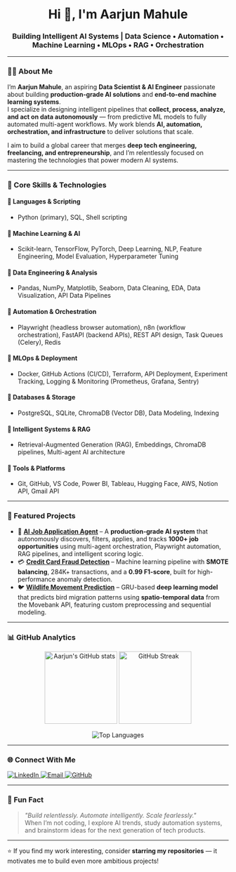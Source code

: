 <h1 align="center">Hi 👋, I'm Aarjun Mahule</h1>
<h3 align="center">Building Intelligent AI Systems | Data Science • Automation • Machine Learning • MLOps • RAG • Orchestration</h3>

---

### 👨‍💻 About Me

I’m **Aarjun Mahule**, an aspiring **Data Scientist & AI Engineer** passionate about building **production-grade AI solutions** and **end-to-end machine learning systems**.  
I specialize in designing intelligent pipelines that **collect, process, analyze, and act on data autonomously** — from predictive ML models to fully automated multi-agent workflows. My work blends **AI, automation, orchestration, and infrastructure** to deliver solutions that scale.

I aim to build a global career that merges **deep tech engineering, freelancing, and entrepreneurship**, and I’m relentlessly focused on mastering the technologies that power modern AI systems.

---

### 🧠 Core Skills & Technologies

#### 🔹 Languages & Scripting
- Python (primary), SQL, Shell scripting

#### 🔹 Machine Learning & AI
- Scikit-learn, TensorFlow, PyTorch, Deep Learning, NLP, Feature Engineering, Model Evaluation, Hyperparameter Tuning

#### 🔹 Data Engineering & Analysis
- Pandas, NumPy, Matplotlib, Seaborn, Data Cleaning, EDA, Data Visualization, API Data Pipelines

#### 🔹 Automation & Orchestration
- Playwright (headless browser automation), n8n (workflow orchestration), FastAPI (backend APIs), REST API design, Task Queues (Celery), Redis

#### 🔹 MLOps & Deployment
- Docker, GitHub Actions (CI/CD), Terraform, API Deployment, Experiment Tracking, Logging & Monitoring (Prometheus, Grafana, Sentry)

#### 🔹 Databases & Storage
- PostgreSQL, SQLite, ChromaDB (Vector DB), Data Modeling, Indexing

#### 🔹 Intelligent Systems & RAG
- Retrieval-Augmented Generation (RAG), Embeddings, ChromaDB pipelines, Multi-agent AI architecture

#### 🔹 Tools & Platforms
- Git, GitHub, VS Code, Power BI, Tableau, Hugging Face, AWS, Notion API, Gmail API

---

### 🚀 Featured Projects

- 🧠 **[AI Job Application Agent](https://github.com/aarjunm04)** – A **production-grade AI system** that autonomously discovers, filters, applies, and tracks **1000+ job opportunities** using multi-agent orchestration, Playwright automation, RAG pipelines, and intelligent scoring logic.  
- 💳 **[Credit Card Fraud Detection](https://github.com/aarjunm04/Creditcard_Fraud_Detection)** – Machine learning pipeline with **SMOTE balancing**, 284K+ transactions, and a **0.99 F1-score**, built for high-performance anomaly detection.  
- 🐦 **[Wildlife Movement Prediction](https://github.com/aarjunm04)** – GRU-based **deep learning model** that predicts bird migration patterns using **spatio-temporal data** from the Movebank API, featuring custom preprocessing and sequential modeling.

---

### 📊 GitHub Analytics

<p align="center">
  <img src="https://github-readme-stats.vercel.app/api?username=aarjunm04&show_icons=true&theme=radical" alt="Aarjun's GitHub stats" height="165" />
  <img src="https://github-readme-streak-stats.herokuapp.com/?user=aarjunm04&theme=radical" alt="GitHub Streak" height="165" />
</p>

<p align="center">
  <img src="https://github-readme-stats.vercel.app/api/top-langs/?username=aarjunm04&layout=compact&theme=radical" alt="Top Languages" />
</p>

---

### 🌐 Connect With Me

<p align="left">
  <a href="https://www.linkedin.com/in/aarjunmahule23" target="_blank">
    <img src="https://img.shields.io/badge/LinkedIn-0077B5?style=for-the-badge&logo=linkedin&logoColor=white" alt="LinkedIn" />
  </a>
  <a href="mailto:aarjun.mahule23@gmail.com">
    <img src="https://img.shields.io/badge/Email-D14836?style=for-the-badge&logo=gmail&logoColor=white" alt="Email" />
  </a>
  <a href="https://github.com/aarjunm04" target="_blank">
    <img src="https://img.shields.io/badge/GitHub-100000?style=for-the-badge&logo=github&logoColor=white" alt="GitHub" />
  </a>
</p>

---

### 🧬 Fun Fact

> *"Build relentlessly. Automate intelligently. Scale fearlessly."*  
When I’m not coding, I explore AI trends, study automation systems, and brainstorm ideas for the next generation of tech products.

---

⭐️ If you find my work interesting, consider **starring my repositories** — it motivates me to build even more ambitious projects!

